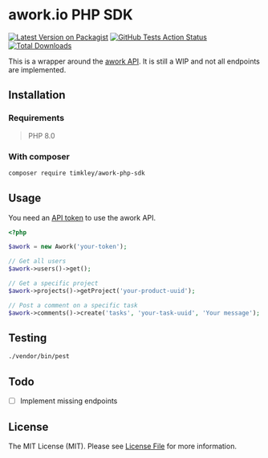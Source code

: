 # awork.io PHP SDK

[![Latest Version on Packagist](https://img.shields.io/packagist/v/timkley/awork-php-sdk.svg?style=flat-square)](https://packagist.org/packages/timkley/awork-php-sdk)
[![GitHub Tests Action Status](https://img.shields.io/github/workflow/status/timkley/awork-php-sdk/run-tests?label=tests)](https://github.com/timkley/awork-php-sdk/actions?query=workflow%3Arun-tests+branch%3Amain)
[![Total Downloads](https://img.shields.io/packagist/dt/timkley/awork-php-sdk.svg?style=flat-square)](https://packagist.org/packages/timkley/awork-php-sdk)

This is a wrapper around the [awork API](https://openapi.awork.io/). It is still a WIP and not all endpoints are implemented.

## Installation

### Requirements

> PHP 8.0

### With composer

```bash
composer require timkley/awork-php-sdk
```

## Usage

You need an [API token](https://developers.awork.io/authentication) to use the awork API.

```php
<?php

$awork = new Awork('your-token');

// Get all users
$awork->users()->get();

// Get a specific project
$awork->projects()->getProject('your-product-uuid');

// Post a comment on a specific task
$awork->comments()->create('tasks', 'your-task-uuid', 'Your message');
```

## Testing

```bash
./vendor/bin/pest
```

## Todo

- [ ] Implement missing endpoints

## License

The MIT License (MIT). Please see [License File](LICENSE.md) for more information.
